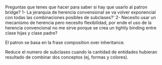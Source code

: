 Preguntas que tenes que hacer para saber si hay que usarlo al patron bridge?
1- La jerarquia de herencia convensional se va volver exponencial con todas las combinaciones posibles de subclases?' 
2- Necesito usar un mecanismo de herencia pero necesito flexibilidad, por ende el uso de la herencia convencional no me sirve porque se crea un tightly binding entre clase hijas y clase padre?

El patron se basa en la frase composition over inheritance.

Reduce el numero de subclases cuando la cantidad de entidades hubieran resultado
de combinar dos conceptos (ej, formas y colores).